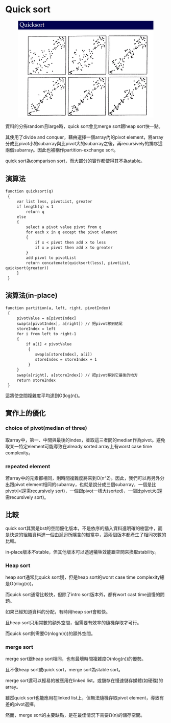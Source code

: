 # Quick sort

<figure><img src="../.gitbook/assets/螢幕擷取畫面 2023-07-01 183357.png" alt=""><figcaption></figcaption></figure>

資料的分佈random且large時，quick sort會比merge sort跟heap sort快一點。

其使用了divide and conquer，藉由選擇一個array內的pivot element，將array分成比pivot小的subarray與比pivot大的subarray之後，再recursively的排序這兩個subarray。因此也被稱作partition-exchange sort。

quick sort為comparison sort，而大部分的實作都使得其不為stable。

## 演算法

```
function quicksort(q)
 {
     var list less, pivotList, greater
     if length(q) ≤ 1 
         return q
     else 
     {
         select a pivot value pivot from q
         for each x in q except the pivot element
         {
             if x < pivot then add x to less
             if x ≥ pivot then add x to greater
         }
         add pivot to pivotList
         return concatenate(quicksort(less), pivotList, quicksort(greater))
     }
 }
```

## 演算法(in-place)

```
function partition(a, left, right, pivotIndex)
 {
     pivotValue = a[pivotIndex]
     swap(a[pivotIndex], a[right]) // 把pivot移到結尾
     storeIndex = left
     for i from left to right-1
     {
         if a[i] < pivotValue
          {
             swap(a[storeIndex], a[i])
             storeIndex = storeIndex + 1
          }
     }
     swap(a[right], a[storeIndex]) // 把pivot移到它最後的地方
     return storeIndex
 }
```

這將使空間複雜度平均達到O(log(n))。

## 實作上的優化

### choice of pivot(median of three)

取array中，第一、中間與最後的index，並取這三者間的median作為pivot。避免取某一特定element可能導致在already sorted array上有worst case time complexity。

### repeated element

若array中的元素都相同，則時間複雜度將來到O(n^2)。因此，我們可以再另外分出跟pivot element相同的subarray，也就是說分成三個subarray，一個是比pivot小(還需recursively sort)，一個跟pivot一樣大(sorted)，一個比pivot大(還需recursively sort)。

## 比較

quick sort其實是bst的空間優化版本，不是依序的插入資料進明確的樹當中，而是快速的組織資料進一個由遞迴所隱含的樹當中，這兩個版本都產生了相同次數的比較。

in-place版本不stable，但其他版本可以透過犧牲效能跟空間來換取stability。

### Heap sort

heap sort通常比quick sort慢，但是heap sort的worst case time complexity總是O(nlog(n))。

而quick sort通常比較快，但除了intro sort版本外，都有wort cast time過慢的問題。

如果已經知道資料的分配，有時用heap sort會較快。

且heap sort只用常數的額外空間，但需要有效率的隨機存取才可行。

而quick sort則需要O(nlogn(n))的額外空間。

### merge sort

merge sort跟heap sort相同，也有最壞時間複雜度O(nlog(n))的優勢。

且不像heap sort或quick sort，merge sort為stable sort。

merge sort還可以輕易的被應用在linked list，或儲存在慢速儲存媒體(如硬碟)的array。

雖然quick sort也能應用在linked list上，但無法隨機存取pivot element，導致有差的pivot選擇。

然而，merge sort的主要缺點，是在最佳情況下需要Ω(n)的儲存空間。
